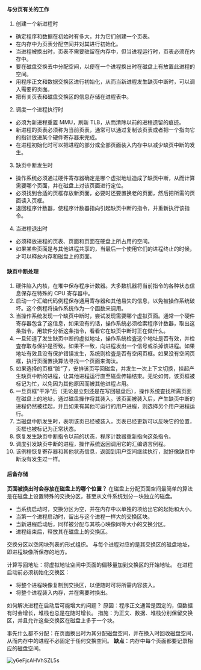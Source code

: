 #### 与分页有关的工作
1. 创建一个新进程时
* 确定程序和数据在初始时有多大，并为它们创建一个页表。
* 在内存中为页表分配空间并对其进行初始化。
* 当进程被换出时，页表不需要驻留在内存中，但当进程运行时，页表必须在内存中。
* 要在磁盘交换去中分配空间，以便在一个进程换出时在磁盘上有放置此进程的空间。
* 用程序正文和数据交换区进行初始化，从而当新进程发生缺页中断时，可以调入需要的页面。
* 把有关页表和磁盘交换区的信息存储在进程表中。

2. 调度一个进程执行时
* 必须为新进程重置 MMU，刷新 TLB，从而清除以前的进程遗留的痕迹。
* 新进程的页表必须称为当前页表，通常可以通过复制该页表或者把一个指向它的指针放进某个硬件寄存器来完成。
* 在进程初始化时可以把进程的部分或全部页面装入内存中以减少缺页中断的发生。

3. 缺页中断发生时
* 操作系统必须通过硬件寄存器确定是哪个虚拟地址造成了缺页中断，从而计算需要哪个页面，并在磁盘上对该页面进行定位。
* 必须找到合适的页框存放新页面，必要时还要置换老的页面，然后把所需的页面读入页框。
* 退回程序计数器，使程序计数器指向引起缺页中断的指令，并重新执行该指令。

4. 当进程退出时
* 必须释放进程的页表、页面和页面在硬盘上所占用的空间。
* 如果某些页面是与其他进程共享的，当最后一个使用它们的进程终止的时候，才可以释放内存和磁盘上的页面。

#### 缺页中断处理
1. 硬件陷入内核，在堆中保存程序计数器。大多数机器将当前指令的各种状态信息保存在特殊的 CPU 寄存器中。
2. 启动一个汇编代码例程保存通用寄存器和其他易失的信息，以免被操作系统破坏。这个例程将操作系统作为一个函数来调用。
3. 当操作系统发现一个缺页中断时，尝试发现需要哪个虚拟页面。通常一个硬件寄存器包含了这信息，如果没有的话，操作系统必须检索程序计数器，取出这条指令，用软件分析这条指令，看看它在缺页中断时正在做什么。
4. 一旦知道了发生缺页中断的虚拟地址，操作系统检査这个地址是否有效，并检査存取与保护是否致。如果不一致，向进程发出一个信号或杀掉该进程。如果地址有效且没有保护错误发生，系统则检査是否有空闲页框。如果没有空闲页框，执行页面置换算法寻找一个页面来淘汰。
5. 如果选择的页框“脏”了，安排该页写回磁盘，并发生一次上下文切换，挂起产生缺页中断的进程，让其他进程运行直至磁盘传输结束。无论如何，该页框被标记为忙，以免因为其他原因而被其他进程占用。
6. 一旦页框“干净”后（无论是立刻还是在写回磁盘后），操作系统査找所需页面在磁盘上的地址，通过磁盘操作将其装入。该页面被装入后，产生缺页中断的进程仍然被挂起，并且如果有其他可运行的用户进程，则选择另个用户进程运行。
7. 当磁盘中断发生时，表明该页已经被装入，页表已经更新可以反映它的位置，页框也被标记为正常状态。
8. 恢复发生缺页中断指令以前的状态，程序计数器重新指向这条指令。
9. 调度引发缺页中断的进程，操作系统返回调用它的汇编语言例程。
10. 该例程恢复寄存器和其他状态信息，返回到用户空间继续执行，就好像缺页中断没有发生过一样。

#### 后备存储
**页面被换出时会存放在磁盘上的哪个位置？**
在磁盘上分配页面空间最简单的算法是在磁盘上设置特殊的交换分区，甚至从文件系统划分一块独立的磁盘。

* 当系统启动时，交换分区为空，并在内存中以单独的项给出它的起始和大小。
* 当第一个进程启动时，留出与这个进程一样大的交换区块。
* 当新进程启动后，同样被分配与其核心映像同等大小的交换分区。
* 进程结束后，释放其在磁盘上的交换区。

交换分区以空闲块列表的形式组织。
与每个进程对应的是其交换区的磁盘地址，即进程映像所保存的地方。

计算写回地址：将虚拟地址空间中页面的偏移量加到交换区的开始地址。
在进程启动前必须初始化交换区：
* 将整个进程映像复制到交换区，以便随时可将所需内容装入。
* 将整个进程装入内存，并在需要时换出。

如何解决进程在启动后可能增大的问题？
原因：程序正文通常是固定的，但数据有时会增长，堆栈也总是在随时增长。
措施：为正文、数据、堆栈分别保留交换区，并且允许这些交换区在磁盘上多于一个块。

事先什么都不分配：在页面换出时为其分配磁盘空间，并在换入时回收磁盘空间，从而内存中的进程不必固定于任何交换空间。
**缺点**：内存中每个页面都要记录相应的磁盘空间。

![y6eFjcAHVhSZL5s](https://s2.loli.net/2021/12/30/y6eFjcAHVhSZL5s.png)











